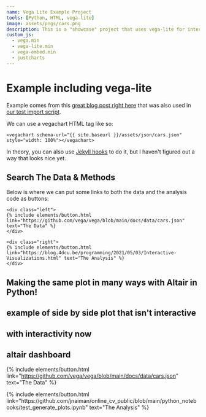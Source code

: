 ```yaml
---
name: Vega Lite Example Project
tools: [Python, HTML, vega-lite]
image: assets/pngs/cars.png
description: This is a "showcase" project that uses vega-lite for interactive viz!
custom_js:
  - vega.min
  - vega-lite.min
  - vega-embed.min
  - justcharts
---
```



# Example including vega-lite

Example comes from this [great blog post right here](https://blog.4dcu.be/programming/2021/05/03/Interactive-Visualizations.html) that was also used in [our test import script](https://github.com/UIUC-iSchool-DataViz/is445_bcubcg_fall2022/blob/main/week01/test_imports_week01.ipynb).

We can use a vegachart HTML tag like so:

```
<vegachart schema-url="{{ site.baseurl }}/assets/json/cars.json" style="width: 100%"></vegachart>
```

<vegachart schema-url="{{ site.baseurl }}/assets/json/cars.json" style="width: 100%"></vegachart>

In theory, you can also use [Jekyll hooks](https://jekyllrb.com/docs/plugins/hooks/) to do it, but I haven't figured out a way that looks nice yet.


## Search The Data & Methods

Below is where we can put some links to both the data and the analysis code as buttons:

```
<div class="left">
{% include elements/button.html link="https://github.com/vega/vega/blob/main/docs/data/cars.json" text="The Data" %}
</div>

<div class="right">
{% include elements/button.html link="https://blog.4dcu.be/programming/2021/05/03/Interactive-Visualizations.html" text="The Analysis" %}
</div>
```

<!-- these are written in a combo of html and liquid --> 

## Making the same plot in many ways with Altair in Python!
<vegachart schema-url="{{ site.baseurl }}/assets/json/chart1.json" style="width: 100%"></vegachart> 

## example of side by side plot that isn't interactive

<vegachart schema-url="{{ site.baseurl }}/assets/json/jsonstatic_mobility_dashboard.json" style="width: 100%"></vegachart> 

## with interactivity now 
<vegachart schema-url="{{ site.baseurl }}/assets/json/jsondashboard_of_mobility.json" style="width: 100%"></vegachart> 

<vegachart schema-url="{{ site.baseurl }}/assets/json/population_scatter.json" style="width: 100%"></vegachart> 
<div class="left">


## altair dashboard

<vegachart schema-url="{{ site.baseurl }}/assets/json/altair_dashboard.json" style="width: 100%"></vegachart> 
<div class="left">

{% include elements/button.html link="https://github.com/vega/vega/blob/main/docs/data/cars.json" text="The Data" %}
</div>

<div class="right">
{% include elements/button.html link="https://github.com/jnaiman/online_cv_public/blob/main/python_notebooks/test_generate_plots.ipynb" text="The Analysis" %}
</div>


